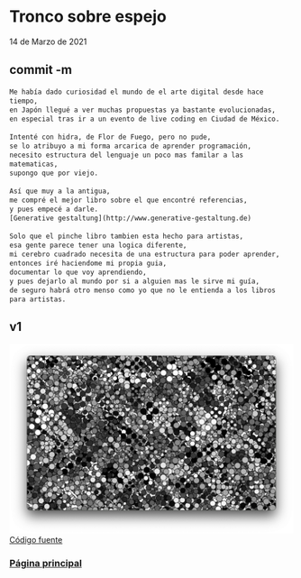 # Tronco sobre espejo
14 de Marzo de 2021

## commit -m
```
Me había dado curiosidad el mundo de el arte digital desde hace tiempo,
en Japón llegué a ver muchas propuestas ya bastante evolucionadas,
en especial tras ir a un evento de live coding en Ciudad de México.

Intenté con hidra, de Flor de Fuego, pero no pude,
se lo atribuyo a mi forma arcarica de aprender programación,
necesito estructura del lenguaje un poco mas familar a las matematicas,
supongo que por viejo.

Así que muy a la antigua, 
me compré el mejor libro sobre el que encontré referencias,
y pues empecé a darle.
[Generative gestaltung](http://www.generative-gestaltung.de)

Solo que el pinche libro tambien esta hecho para artistas,
esa gente parece tener una logica diferente,
mi cerebro cuadrado necesita de una estructura para poder aprender,
entonces iré haciendome mi propia guia,
documentar lo que voy aprendiendo,
y pues dejarlo al mundo por si a alguien mas le sirve mi guía,
de seguro habrá otro menso como yo que no le entienda a los libros para artistas.
```

## v1
![v1](./img/v1.png)
[Código fuente](https://github.com/tovVAar/Galeria/blob/main/troncoSobreEspejo/sketch.js)

### [Página principal](../index.md)